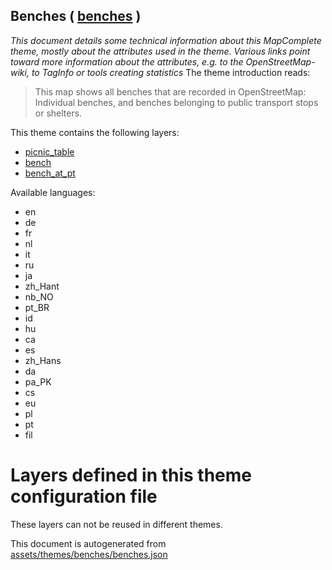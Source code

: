 [//]: # (WARNING: this file is automatically generated. Please find the sources at the bottom and edit those sources)

## Benches ( [benches](https://mapcomplete.org/benches) )
_This document details some technical information about this MapComplete theme, mostly about the attributes used in the theme. Various links point toward more information about the attributes, e.g. to the OpenStreetMap-wiki, to TagInfo or tools creating statistics_
The theme introduction reads:

> This map shows all benches that are recorded in OpenStreetMap: Individual benches, and benches belonging to public transport stops or shelters.

This theme contains the following layers:

 - [picnic_table](../Layers/picnic_table.md)
 - [bench](../Layers/bench.md)
 - [bench_at_pt](../Layers/bench_at_pt.md)

Available languages:

 - en
 - de
 - fr
 - nl
 - it
 - ru
 - ja
 - zh_Hant
 - nb_NO
 - pt_BR
 - id
 - hu
 - ca
 - es
 - zh_Hans
 - da
 - pa_PK
 - cs
 - eu
 - pl
 - pt
 - fil

# Layers defined in this theme configuration file
These layers can not be reused in different themes.


This document is autogenerated from [assets/themes/benches/benches.json](https://github.com/pietervdvn/MapComplete/blob/develop/assets/themes/benches/benches.json)
